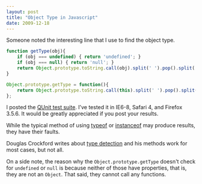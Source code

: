 ```yaml
---
layout: post
title: "Object Type in Javascript"
date: 2009-12-18
---
```


Someone noted the interesting line that I use to find the object type.

```javascript
function getType(obj){
    if (obj === undefined) { return 'undefined'; }
    if (obj === null) { return 'null'; }
    return Object.prototype.toString.call(obj).split(' ').pop().split(']').shift().toLowerCase();
}

Object.prototype.getType = function(){
    return Object.prototype.toString.call(this).split(' ').pop().split(']').shift().toLowerCase();
};
```

I posted the [QUnit test suite]. I’ve tested it in IE6-8, Safari 4, and Firefox 3.5.6. It would be greatly appreciated if you post your results.

While the typical method of using [typeof] or [instanceof] may produce results, they have their faults.

Douglas Crockford writes about [type detection] and his methods work for most cases, but not all.

On a side note, the reason why the `Object.prototype.getType` doesn't check for `undefined` or `null` is because neither of those have properties, that is, they are not an `Object`. That said, they cannot call any functions.

[QUnit test suite]: http://tech.karbassi.com/static/posts/2009-12-18/type-detection-qunit.html
[typeof]: https://developer.mozilla.org/en/Core_JavaScript_1.5_Reference/Operators/Special_Operators/typeof_Operator
[instanceof]: https://developer.mozilla.org/en/Core_JavaScript_1.5_Reference/Operators/Special_Operators/instanceof_Operator
[type detection]: http://javascript.crockford.com/remedial.html
